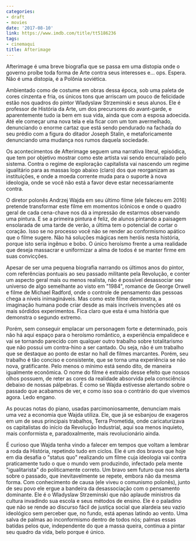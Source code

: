 ```yaml
---
categories:
- draft
- movies
date: '2017-08-10'
link: https://www.imdb.com/title/tt5186236
tags:
- cinemaqui
title: Afterimage
---
```


Afterimage é uma breve biografia que se passa em uma distopia onde o governo proíbe toda forma de Arte contra seus interesses e... ops. Espera. Não é uma distopia, é a Polônia soviética.

Ambientado como de costume em obras dessa época, sob uma paleta de cores cinzenta e fria, os únicos tons que arriscam um pouco de felicidade estão nos quadros do pintor Wladyslaw Strzeminski e seus alunos. Ele é professor de História da Arte, um dos precursores do avant-garde, e aparentemente tudo ia bem em sua vida, ainda que com a esposa adoecida. Até ele começar uma nova tela e ela ficar com um tom avermelhado, denunciando o enorme cartaz que está sendo pendurado na fachada do seu prédio com a figura do ditador Joseph Stalin, e metaforicamente denunciando uma mudança nos rumos daquela sociedade.

Os acontecimentos de Afterimage seguem uma narrativa literal, episódica, que tem por objetivo mostrar como este artista vai sendo encurralado pelo sistema. Contra o regime de exploração capitalista vai nascendo um regime igualitário para as massas logo abaixo (claro) dos que reorganizam as instituições, e onde a moeda corrente muda para o suporte à nova ideologia, onde se você não está a favor deve estar necessariamente contra.

O diretor polonês Andrzej Wajda em seu último filme (ele faleceu em 2016) pretende transformar este filme em momentos icônicos e onde o quadro geral de cada cena-chave nos dá a impressão de estarmos observando uma pintura. E se a primeira pintura é feliz, de alunos pintando a paisagem ensolarada de uma tarde de verão, a última tem o potencial de cortar o coração. Isso se no processo você não se render  ao conformismo apático que o filme sugere. Não há soluções mágicas nem heróis nesta história, porque isto seria ingênuo e bobo. O único heroísmo frente a uma realidade que deseja massacrar e uniformizar a alma de todos é se manter firme em suas convicções.

Apesar de ser uma pequena biografia narrando os últimos anos do pintor, com referências pontuais ao seu passado militante pela Revolução, e conter um aspecto geral mais ou menos realista, não é possível desassociar seu universo de algo semelhante ao visto em "1984", romance de George Orwell e filme de Michael Radford, onde o controle de pensamento das pessoas chega a níveis inimagináveis. Mas como este filme demonstra, a imaginação humana pode criar desde as mais incríveis invenções até os mais sórdidos experimentos. Fica claro que esta é uma história que demonstra o segundo extremo.

Porém, sem conseguir emplacar um personagem forte e determinado, pois não há aqui espaço para o heroísmo romântico, a experiência empalidece e vai se tornando parecido com qualquer outro trabalho sobre totalitarismo que não possui um contra-hino a ser cantado. Ou seja, não é um trabalho que se destaque ao ponto de estar no hall de filmes marcantes. Porém, seu trabalho é tão conciso e consistente, que se torna uma experiência se não nova, gratificante. Pelo menos o mínimo está sendo dito, de maneira igualmente econômica. O nome do filme é extraído desse efeito que nossos olhos possuem, de reter as cores da realidade absorvida pela consciência debaixo de nossas pálpebras. É como se Wajda estivesse alertando sobre o passado que acabamos de ver, e como isso soa o contrário do que vivemos agora. Ledo engano.

As poucas notas do piano, usadas parcimoniosamente, denunciam mais uma vez a economia que Wajda utiliza. Ele, que já se esbanjou de exageros em um de seus principais trabalhos, Terra Prometida, onde caricaturizava os capitalistas do início da Revolução Industrial, aqui soa menos inquieto, mais conformista e, paradoxalmente, mais revolucionário ainda.

É curioso que Wajda tenha vindo a falecer em tempos que voltam a lembrar a roda da História, repetindo tudo em ciclos. Ele é um dos bravos que hoje em dia desafia o "status quo" realizando um filme cuja ideologia vai contra praticamente tudo o que o mundo vem produzindo, infectado pela mente "igualitarista" do politicamente correto. Um bravo sem futuro que nos alerta sobre o passado, que inevitavelmente se repete, embora não da mesma forma. Com conhecimento de causa (ele viveu o comunismo polonês), junto de seu povo ele ergue a bandeira da desassociação com o pensamento dominante. Ele é o Wladyslaw Strzeminski que não aplaude ministros da cultura invadindo sua escola e seus métodos de ensino. Ele é o paladino que não se rende ao discurso fácil de justiça social que alardeia seu vazio ideológico sem perceber que, no fundo, está apenas latindo ao vento. Uma salva de palmas ao inconformismo dentro de todos nós; palmas essas batidas pelos que, independente do que a massa queira, continua a pintar seu quadro da vida, belo porque é único.